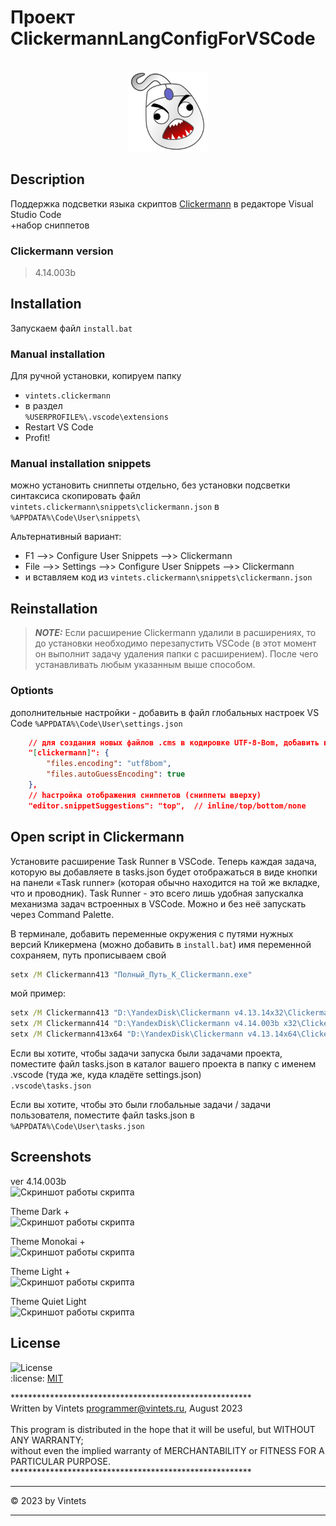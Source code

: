 
# Проект ClickermannLangConfigForVSCode

<br />
<div align="center">
<a href="#readme" target="_blank">
<img src="https://github.com/Vintets/ClickermannLangConfigForVSCode/raw/master/vintets.clickermann/images/Clickermann-v4_Mainicon.svg" height="128" width="128"/>
</a>
</div>


## Description

Поддержка подсветки языка скриптов [Clickermann](http://crapware.aidf.org) в редакторе Visual Studio Code <br />
+набор сниппетов

### Clickermann version

> 4.14.003b


## Installation

Запускаем файл `install.bat`


### Manual installation
Для ручной установки, копируем папку<br />
- `vintets.clickermann` <br />
- в раздел <br />`%USERPROFILE%\.vscode\extensions` <br />
- Restart VS Code <br />
- Profit!


### Manual installation snippets

можно установить сниппеты отдельно, без установки подсветки синтаксиса
скопировать файл
`vintets.clickermann\snippets\clickermann.json`
в
`%APPDATA%\Code\User\snippets\`

Альтернативный вариант:<br />
- F1 -->> Configure User Snippets -->> Clickermann<br />
- File -->> Settings -->> Configure User Snippets -->> Clickermann<br />
- и вставляем код из `vintets.clickermann\snippets\clickermann.json` <br />


## Reinstallation

> **_NOTE:_** Если расширение Clickermann удалили в расширениях, то до установки необходимо перезапустить VSCode (в этот момент он выполнит задачу удаления папки с расширением). После чего устанавливать любым указанным выше способом.


### Optionts

дополнительные настройки - добавить в файл глобальных настроек VS Code
`%APPDATA%\Code\User\settings.json`

```json
    // для создания новых файлов .cms в кодировке UTF-8-Bom, добавить в файл глобальных настроек VS Code
    "[clickermann]": {
        "files.encoding": "utf8bom",
        "files.autoGuessEncoding": true
    },
    // hастройка отображения сниппетов (сниппеты вверху)
    "editor.snippetSuggestions": "top",  // inline/top/bottom/none
```


## Open script in Clickermann

Установите расширение Task Runner в VSCode.
Теперь каждая задача, которую вы добавляете в tasks.json будет отображаться в виде кнопки на панели «Task runner» (которая обычно находится на той же вкладке, что и проводник).
Task Runner - это всего лишь удобная запускалка механизма задач встроенных в VSCode. Можно и без неё запускать через Command Palette.

В терминале, добавить переменные окружения с путями нужных версий Кликермена (можно добавить в `install.bat`)
имя переменной сохраняем, путь прописываем свой
```cmd
setx /M Clickermann413 "Полный_Путь_К_Clickermann.exe"
```

мой пример:
```cmd
setx /M Clickermann413 "D:\YandexDisk\Clickermann v4.13.14x32\Clickermann v4.13.14x32.exe"
setx /M Clickermann414 "D:\YandexDisk\Clickermann v4.14.003b x32\Clickermann v4.14.003b x32.exe"
setx /M Clickermann413x64 "D:\YandexDisk\Clickermann v4.13.14x64\Clickermann v4.13.14x64.exe"
```

Если вы хотите, чтобы задачи запуска были задачами проекта, поместите файл tasks.json в каталог вашего проекта в папку с именем .vscode (туда же, куда кладёте settings.json)  
```.vscode\tasks.json```

Если вы хотите, чтобы это были глобальные задачи / задачи пользователя, поместите файл tasks.json в  
```%APPDATA%\Code\User\tasks.json```


## Screenshots

ver 4.14.003b<br />
![Скриншот работы скрипта](https://github.com/Vintets/ClickermannLangConfigForVSCode/raw/master/screenshots/Clickermann.vscode_2023-08-23_17-27-53_screenshot_1.png)

Theme Dark +<br />
![Скриншот работы скрипта](https://github.com/Vintets/ClickermannLangConfigForVSCode/raw/master/screenshots/Clickermann.vscode_Theme_Dark+_2023-08-23_screenshot_2.png)

Theme Monokai +<br />
![Скриншот работы скрипта](https://github.com/Vintets/ClickermannLangConfigForVSCode/raw/master/screenshots/Clickermann.vscode_Theme_Monokai_2023-08-29_screenshot_4.png)

Theme Light +<br />
![Скриншот работы скрипта](https://github.com/Vintets/ClickermannLangConfigForVSCode/raw/master/screenshots/Clickermann.vscode_Theme_Light+_2023-08-29_screenshot_3.png)

Theme Quiet Light<br />
![Скриншот работы скрипта](https://github.com/Vintets/ClickermannLangConfigForVSCode/raw/master/screenshots/Clickermann.vscode_Theme_Quiet_Light_2023-08-29_screenshot_5.png)


## License

![License](https://img.shields.io/badge/license-MIT-green) <br />
:license:  [MIT](https://github.com/toorusr/sitemap-generator/tree/master/LICENSE)


******************************************************* <br />
 Written by Vintets <programmer@vintets.ru>, August 2023 <br />
 <br />
 This program is distributed in the hope that it will be useful, but WITHOUT ANY WARRANTY;<br />
 without even the implied warranty of MERCHANTABILITY or FITNESS FOR A PARTICULAR PURPOSE.<br />
******************************************************* <br />

____

:copyright: 2023 by Vintets
____
